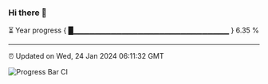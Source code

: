 ### Hi there 👋

⏳ Year progress { █▁▁▁▁▁▁▁▁▁▁▁▁▁▁▁▁▁▁▁▁▁▁▁▁▁▁▁▁▁ } 6.35 %

---

⏰ Updated on Wed, 24 Jan 2024 06:11:32 GMT

![Progress Bar CI](https://github.com/Shyam-Makwana/GitHub-Actions-Demo/workflows/Progress%20Bar%20CI/badge.svg)
